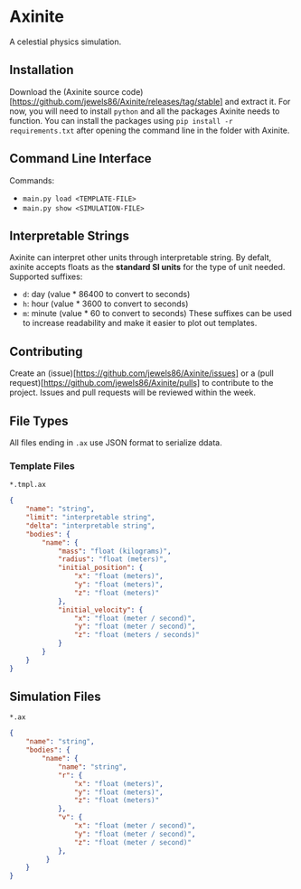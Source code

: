 # Axinite
A celestial physics simulation.
## Installation
Download the (Axinite source code)[https://github.com/jewels86/Axinite/releases/tag/stable] and extract it.
For now, you will need to install `python` and all the packages Axinite needs to function.
You can install the packages using `pip install -r requirements.txt` after opening the command line in the folder with Axinite.
## Command Line Interface
Commands:
- `main.py load <TEMPLATE-FILE>`
- `main.py show <SIMULATION-FILE>`
## Interpretable Strings
Axinite can interpret other units through interpretable string. By defalt, axinite accepts floats as the **standard SI units** for the type of unit needed. Supported suffixes:
- `d`: day (value * 86400 to convert to seconds)
- `h`: hour (value * 3600 to convert to seconds)
- `m`: minute (value * 60 to convert to seconds)
These suffixes can be used to increase readability and make it easier to plot out templates.
## Contributing
Create an (issue)[https://github.com/jewels86/Axinite/issues] or a (pull request)[https://github.com/jewels86/Axinite/pulls] to contribute to the project.
Issues and pull requests will be reviewed within the week.
## File Types
All files ending in `.ax` use JSON format to serialize ddata.
### Template Files
`*.tmpl.ax`
```json
{
    "name": "string",
    "limit": "interpretable string",
    "delta": "interpretable string",
    "bodies": {
        "name": {
            "mass": "float (kilograms)",
            "radius": "float (meters)",
            "initial_position": {
                "x": "float (meters)",
                "y": "float (meters)",
                "z": "float (meters)"
            },
            "initial_velocity": {
                "x": "float (meter / second)",
                "y": "float (meter / second)",
                "z": "float (meters / seconds)"
            }
        }
    }
}
```
## Simulation Files
`*.ax`
```json
{
    "name": "string",
    "bodies": {
        "name": {
            "name": "string",
            "r": {
                "x": "float (meters)",
                "y": "float (meters)",
                "z": "float (meters)"
            },
            "v": {
                "x": "float (meter / second)",
                "y": "float (meter / second)",
                "z": "float (meter / second)"
            },
         }
    }
}
```
